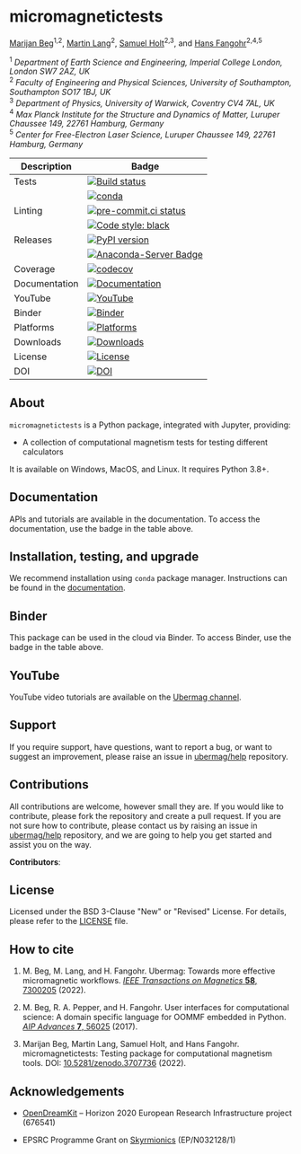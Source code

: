 # micromagnetictests

[Marijan Beg](https://github.com/marijanbeg)<sup>1,2</sup>, [Martin Lang](https://github.com/lang-m)<sup>2</sup>, [Samuel Holt](https://github.com/samjrholt)<sup>2,3</sup>, and [Hans Fangohr](https://github.com/fangohr)<sup>2,4,5</sup>

<sup>1</sup> *Department of Earth Science and Engineering, Imperial College London, London SW7 2AZ, UK*  
<sup>2</sup> *Faculty of Engineering and Physical Sciences, University of Southampton, Southampton SO17 1BJ, UK*  
<sup>3</sup> *Department of Physics, University of Warwick, Coventry CV4 7AL, UK*  
<sup>4</sup> *Max Planck Institute for the Structure and Dynamics of Matter, Luruper Chaussee 149, 22761 Hamburg, Germany*  
<sup>5</sup> *Center for Free-Electron Laser Science, Luruper Chaussee 149, 22761 Hamburg, Germany*  


| Description | Badge |
| --- | --- |
| Tests | [![Build status](https://github.com/ubermag/micromagnetictests/workflows/workflow/badge.svg)](https://github.com/ubermag/micromagnetictests/actions?query=workflow%3Aworkflow) |
|       | [![conda](https://github.com/ubermag/micromagnetictests/workflows/conda/badge.svg)](https://github.com/ubermag/micromagnetictests/actions?query=workflow%3Aconda) |
| Linting | [![pre-commit.ci status](https://results.pre-commit.ci/badge/github/ubermag/micromagnetictests/master.svg)](https://results.pre-commit.ci/latest/github/ubermag/micromagnetictests/master) |
|         | [![Code style: black](https://img.shields.io/badge/code%20style-black-000000.svg)](https://github.com/psf/black) |
| Releases | [![PyPI version](https://badge.fury.io/py/micromagnetictests.svg)](https://badge.fury.io/py/micromagnetictests) |
|          | [![Anaconda-Server Badge](https://anaconda.org/conda-forge/micromagnetictests/badges/version.svg)](https://anaconda.org/conda-forge/micromagnetictests) |
| Coverage | [![codecov](https://codecov.io/gh/ubermag/micromagnetictests/branch/master/graph/badge.svg?token=hcK4fofmrL)](https://codecov.io/gh/ubermag/micromagnetictests) |
| Documentation | [![Documentation](https://img.shields.io/badge/Docs-ubermag.github.io-blue)](https://ubermag.github.io/documentation/micromagnetictests.html) |
| YouTube | [![YouTube](https://img.shields.io/badge/YouTube-ubermag-blue)](https://www.youtube.com/channel/UC7MSqVQSMFV42R1jAYmKGLg) |
| Binder | [![Binder](https://mybinder.org/badge_logo.svg)](https://mybinder.org/v2/gh/ubermag/micromagnetictests/latest?urlpath=lab/tree/docs) |
| Platforms | [![Platforms](https://anaconda.org/conda-forge/micromagnetictests/badges/platforms.svg)](https://anaconda.org/conda-forge/micromagnetictests) |
| Downloads | [![Downloads](https://anaconda.org/conda-forge/micromagnetictests/badges/downloads.svg)](https://anaconda.org/conda-forge/micromagnetictests) |
| License | [![License](https://img.shields.io/badge/License-BSD%203--Clause-blue.svg)](https://opensource.org/licenses/BSD-3-Clause) |
| DOI | [![DOI](https://zenodo.org/badge/DOI/10.5281/zenodo.3707736.svg)](https://doi.org/10.5281/zenodo.3707736) |

## About

`micromagnetictests` is a Python package, integrated with Jupyter, providing:

- A collection of computational magnetism tests for testing different calculators


It is available on Windows, MacOS, and Linux. It requires Python 3.8+.

## Documentation

APIs and tutorials are available in the documentation. To access the documentation, use the badge in the table above.

## Installation, testing, and upgrade

We recommend installation using `conda` package manager. Instructions can be found in the [documentation](https://ubermag.github.io/installation.html).

## Binder

This package can be used in the cloud via Binder. To access Binder, use the badge in the table above.

## YouTube

YouTube video tutorials are available on the [Ubermag channel](https://www.youtube.com/channel/UC7MSqVQSMFV42R1jAYmKGLg).

## Support

If you require support, have questions, want to report a bug, or want to suggest an improvement, please raise an issue in [ubermag/help](https://github.com/ubermag/help) repository.

## Contributions

All contributions are welcome, however small they are. If you would like to contribute, please fork the repository and create a pull request. If you are not sure how to contribute, please contact us by raising an issue in [ubermag/help](https://github.com/ubermag/help) repository, and we are going to help you get started and assist you on the way.

**Contributors**:


## License

Licensed under the BSD 3-Clause "New" or "Revised" License. For details, please refer to the [LICENSE](LICENSE) file.

## How to cite

1. M. Beg, M. Lang, and H. Fangohr. Ubermag: Towards more effective micromagnetic workflows. [*IEEE Transactions on Magnetics* **58**, 7300205](https://doi.org/10.1109/TMAG.2021.3078896) (2022).

2. M. Beg, R. A. Pepper, and H. Fangohr. User interfaces for computational science: A domain specific language for OOMMF embedded in Python. [*AIP Advances* **7**, 56025](http://aip.scitation.org/doi/10.1063/1.4977225) (2017).

3. Marijan Beg, Martin Lang, Samuel Holt, and Hans Fangohr. micromagnetictests: Testing package for computational magnetism tools. DOI: [10.5281/zenodo.3707736](http://doi.org/10.5281/zenodo.3707736) (2022).

## Acknowledgements

- [OpenDreamKit](http://opendreamkit.org/) – Horizon 2020 European Research Infrastructure project (676541)

- EPSRC Programme Grant on [Skyrmionics](http://www.skyrmions.ac.uk) (EP/N032128/1)
